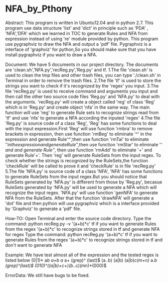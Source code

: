 NFA_by_Pthony
=============
Abstract:
This program is written in Ubuntu12.04 and in python 2.7. 
This program use data structure 'list' and 'dict' in principle such as 'PDA' , 'NFA','DFA' which we learned in TOC to generate Rules and NFA from expression instead of using 're' module provided by python.
This program use pygraphviz to draw the NFA and output a 'pdf' file. Pygraphviz is a interface of 'graphviz' for python,So you should make sure that you have install pygraphviz if you want to draw a NFA.

Document:
We have 5 documents in our project directory.
The documents are 'clean.sh','NFA.py','recReg.py','Reg.py' and tf. 
1.The file 'clean.sh' is used to clean the tmp files and other trash files, you can type './clean.sh' in Terminal in order to remove the trash files. 
2.The file 'tf' is used to store the strings you want to check if it's recognized by the 'regex' you input.
3.The file 'recReg.py' is used to receive command and arguments you input and then call the other two source code files 'Reg.py' and 'NFA.py' to deal with the arguments. 'recReg.py' will create a object called 'reg' of class 'Reg' which is in 'Reg.py' and create object 'nfa' in the same way. The main function will use 'reg' to generate Rule sets to recognize strings read from 'tf' and use 'nfa' to generate a NFA according the inputed 'regex'
4.The file 'Reg.py' is source code of a class 'Reg', 'Reg' has some functions to deal with the input expression.First 'Reg' will use function 'rmbra' to remove brackets in expression, then use function 'rmBeg' to eliminate '^' in the expression and generate Rule'^',then use function 'rmTai' to eliminate '$' in the expression and generate Rule'$',then use function 'rmStar' to eliminate '*' and and generate Rule'*', then use function 'rmAdd' to eliminate '+' and generate Rule'+'. Then 'reg' will generate RuleSets from the input regex. To check whether the strings is recognized by the RuleSets,the function 'checkRule' will be called to prove it and 'checkRule' is in file 'recReg.py'
5.The file 'NFA.py' is source code of a class 'NFA', 'NFA' has some functions to generate RuleSets from the input regex.But you should notice that RuleSets generated by 'NFA.py' is different from those by 'Reg.py', becasue RuleSets generated by 'NFA.py' will be used to generate a NFA which will recognize the input regex. 'NFA.py' will use function 'genNFA' to generate NFA from the RuleSets. After that the function 'drawNFA' will generate a 'dot' file and then python will use pygraphviz which is a interface provided by 'Graphviz' to generate a 'pdf' file.


How-TO:
Open Terminal and enter the source code directory.
Type the command:
			python recReg.py -v '(a+b)*c' tf
if you want to generate Rules from the regex '(a+b)*c' to recognize strings stored in tf and generate NFA for regex 
Type the command:
			python recReg.py '(a+b)*c' tf
if you want to generate Rules from the regex '(a+b)*c' to recognize strings stored in tf and don't want to generate NFA

Example:
We have test almost all of the expression and the tested regex is listed below
(0|1)*
a*b
a+b
a*
a+
(grep)^
(last)$
(a..b)
(a|b)
(a|b)*c(m+n)*
a.*b
(grep)^(last)$
(010)^((a|b)+c+)(b..c)(m*n)*(000)$

ErrorData:
We still have bugs to be fixed.

